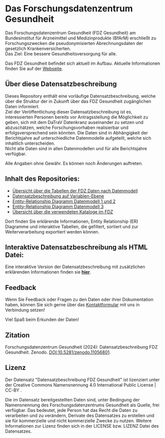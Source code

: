 
# Das Forschungsdatenzentrum Gesundheit
Das Forschungsdatenzentrum Gesundheit (FDZ Gesundheit) am Bundesinstitut für Arzneimittel und Medizinprodukte (BfArM) erschließt zu Forschungszwecken die pseudonymisierten Abrechnungsdaten der gesetzlich Krankenversicherten.  
Das Ziel: Eine bessere Gesundheitsversorgung für alle.

Das FDZ Gesundheit befindet sich aktuell im Aufbau. Aktuelle Informationen finden Sie auf der [Webseite](https://www.forschungsdatenzentrum-gesundheit.de/).

## Über diese Datensatzbeschreibung
Dieses Repository enthält eine vorläufige Datensatzbeschreibung, welche über die Struktur der in Zukunft über das FDZ Gesundheit zugänglichen Daten informiert.  
Ziel der Veröffentlichung dieser Datensatzbeschreibung ist es, interessierten Personen bereits vor Antragsstellung die Möglichkeit zu geben, sich mit dem DaTraV Datenkranz auseinander zu setzen und abzuschätzen, welche Forschungsvorhaben realisierbar und erfolgsversprechend sein könnten.
Die Daten sind in Abhängigkeit der Berichtsjahre auf unterschiedliche Datenmodelle aufgeteilt, welche sich inhaltlich unterscheiden.  
Nicht alle Daten sind in allen Datenmodellen und für alle Berichtsjahre verfügbar.

Alle Angaben ohne Gewähr. Es können noch Änderungen auftreten.

## Inhalt des Repositories:
- [Übersicht über die Tabellen der FDZ Daten nach Datenmodell](https://github.com/FDZ-Gesundheit/test_dsb/blob/main/DSB_FDZ_Gesundheit_Tabellen.csv)
- [Datensatzbeschreibung auf Variablen-Ebene](https://github.com/FDZ-Gesundheit/test_dsb/blob/main/DSB_FDZ_Gesundheit_Variablen.csv)
- [Entity-Relationship Diagramm Datenmodell 1 und 2](https://github.com/FDZ-Gesundheit/test_dsb/blob/main/ER_Datenmodell1_2.png)
- [Entity-Relationship Diagramm Datenmodell 3](https://github.com/FDZ-Gesundheit/test_dsb/blob/main/DSB_FDZ_Gesundheit_Variablen.csv)
- [Übersicht über die verwendeten Kataloge im FDZ](https://github.com/FDZ-Gesundheit/test_dsb/blob/main/Kataloge.md)

Dort finden Sie erklärende Informationen, Entity Relationship (ER) Diagramme und interaktive Tabellen, die gefiltert, sortiert und zur Weiterverarbeitung exportiert werden können.

## Interaktive Datensatzbeschreibung als HTML Datei:
Eine interaktive Version der Datensatzbeschreibung mit zusätzlichen erklärenden Informationen finden sie **[hier](https://fdz-gesundheit.github.io/test_dsb/)**.


## Feedback
Wenn Sie Feedback oder Fragen zu den Daten oder ihrer Dokumentation haben, können Sie sich gerne über das [Kontaktformular](https://www.forschungsdatenzentrum-gesundheit.de/kontakt) mit uns in Verbindung setzen!

Viel Spaß beim Erkunden der Daten! 


## Zitation

Forschungsdatenzentrum Gesundheit (2024): Datensatzbeschreibung FDZ Gesundheit. Zenodo. [DOI:10.5281/zenodo.11056801](https://doi.org/10.5281/zenodo.11056801).

## Lizenz

Der Datensatz "Datensatzbeschreibung FDZ Gesundheit" ist lizenziert unter der Creative Commons Namensnennung 4.0 International Public License | CC-BY .

Die im Datensatz bereitgestellten Daten sind, unter Bedingung der Namensnennung des Forschungsdatenzentrums Gesundheit als Quelle, frei verfügbar. Das bedeutet, jede Person hat das Recht die Daten zu verarbeiten und zu verändern, Derivate des Datensatzes zu erstellen und sie für kommerzielle und nicht kommerzielle Zwecke zu nutzen. Weitere Informationen zur Lizenz finden sich in der LICENSE bzw. LIZENZ Datei des Datensatzes.


